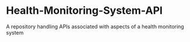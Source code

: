 # Health-Monitoring-System-API
A repository handling APIs associated with aspects of a health monitoring system
